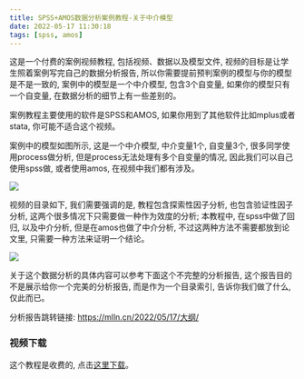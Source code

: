 ```yaml
---
title: SPSS+AMOS数据分析案例教程-关于中介模型
date: 2022-05-17 11:30:18
tags: [spss, amos]
---
```


这是一个付费的案例视频教程, 包括视频、数据以及模型文件, 
视频的目标是让学生照着案例写完自己的数据分析报告, 
所以你需要提前预判案例的模型与你的模型是不是一致的, 
案例中的模型是一个中介模型, 包含3个自变量, 
如果你的模型只有一个自变量, 在数据分析的细节上有一些差别的。

<!-- more -->

案例教程主要使用的软件是SPSS和AMOS, 如果你用到了其他软件比如mplus或者stata, 
你可能不适合这个视频。

案例中的模型如图所示, 这是一个中介模型, 中介变量1个, 自变量3个, 
很多同学使用process做分析, 但是process无法处理有多个自变量的情况, 
因此我们可以自己使用spss做, 或者使用amos, 在视频中我们都有涉及。 

<img src="model.png">

视频的目录如下, 我们需要强调的是, 教程包含探索性因子分析, 也包含验证性因子分析, 这两个很多情况下只需要做一种作为效度的分析; 
本教程中, 在spss中做了回归, 以及中介分析, 但是在amos也做了中介分析, 
不过这两种方法不需要都放到论文里, 只需要一种方法来证明一个结论。

<img src="content.png">

关于这个数据分析的具体内容可以参考下面这个不完整的分析报告, 
这个报告目的不是展示给你一个完美的分析报告, 而是作为一个目录索引, 
告诉你我们做了什么, 仅此而已。

分析报告跳转链接: https://mlln.cn/2022/05/17/大纲/

### 视频下载

这个教程是收费的, 点击[这里下载](https://afdian.net/item?plan_id=27fe3c40cf4011ecbd1b52540025c377)。 


